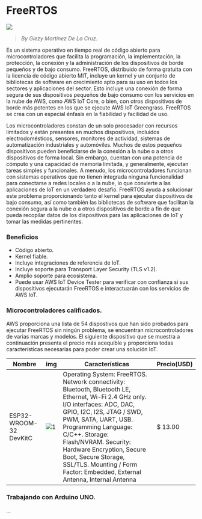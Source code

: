 # FreeRTOS

![](https://d1.awsstatic.com/diagrams/Updated%20FreeRTOS%20how%20it%20works.fe61439aeb67580604f20cc89dba2bf1c89c1dc0.png)

>*By Giezy Martínez De La Cruz.*

Es un sistema operativo en tiempo real de código abierto para microcontroladores que facilita la programación, la implementación, la protección, la conexión y la administración de los dispositivos de borde pequeños y de bajo consumo. FreeRTOS, distribuido de forma gratuita con la licencia de código abierto MIT, incluye un kernel y un conjunto de bibliotecas de software en crecimiento apto para su uso en todos los sectores y aplicaciones del sector. Esto incluye una conexión de forma segura de sus dispositivos pequeños de bajo consumo con los servicios en la nube de AWS, como AWS IoT Core, o bien, con otros dispositivos de borde más potentes en los que se ejecute AWS IoT Greengrass. FreeRTOS se crea con un especial énfasis en la fiabilidad y facilidad de uso.

Los microcontroladores constan de un solo procesador con recursos limitados y están presentes en muchos dispositivos, incluidos electrodomésticos, sensores, monitores de actividad, sistemas de automatización industriales y automóviles. Muchos de estos pequeños dispositivos pueden beneficiarse de la conexión a la nube o a otros dispositivos de forma local. Sin embargo, cuentan con una potencia de cómputo y una capacidad de memoria limitada, y generalmente, ejecutan tareas simples y funcionales. A menudo, los microcontroladores funcionan con sistemas operativos que no tienen integrada ninguna funcionalidad para conectarse a redes locales o a la nube, lo que convierte a las aplicaciones de IoT en un verdadero desafío. FreeRTOS ayuda a solucionar este problema proporcionando tanto el kernel para ejecutar dispositivos de bajo consumo, así como también las bibliotecas de software que facilitan la conexión segura a la nube o a otros dispositivos de borde a fin de que pueda recopilar datos de los dispositivos para las aplicaciones de IoT y tomar las medidas pertinentes.

### Beneficios
- Código abierto.
- Kernel fiable.
- Incluye integraciones de referencia de IoT.
- Incluye soporte para Transport Layer Security (TLS v1.2).
- Amplio soporte para ecosistema.
- Puede usar AWS IoT Device Tester para verificar con confianza si sus dispositivos ejecutarán FreeRTOS e interactuarán con los servicios de AWS IoT.

### Microcontroladores calificados.

AWS proporciona una lista de 54 dispostivos que han sido probados para ejecutar FreeRTOS sin ningún problema, se encuentran microcontroladores de varias marcas y modelos. El siguiente dispositivo que se muestra a continuación presenta el precio más acequible y proporciona todas características necesarias para poder crear una solución IoT.

| Nombre | img | Características | Precio(USD) |
| ----------- | ---- | ------------ | --- |
| ESP32-WROOM-32 DevKitC | ![1](https://images-na.ssl-images-amazon.com/images/I/51Kwcs%2BsO7L._AC_UL474_SR474,450_.jpg) | Operating System: FreeRTOS. Network connectivity: Bluetooth, Bluetooth LE, Ethernet, Wi-Fi 2.4 GHz only. I/O interfaces: ADC, DAC, GPIO, I2C, I2S, JTAG / SWD, PWM, SATA, UART, USB. Programming Language: C/C++. Storage: Flash/NVRAM. Security: Hardware Encryption, Secure Boot, Secure Storage, SSL/TLS. Mounting / Form Factor: Embedded, External Antenna, Internal Antenna  | $ 13.00 |

### Trabajando con Arduino UNO.
...

